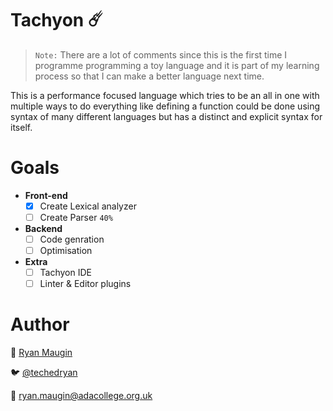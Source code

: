 # Tachyon ☄️

> `Note:` There are a lot of comments since this is the first time I programme programming a toy language and it is part of my learning process so that I can make a better language next time.

This is a performance focused language which tries to be an all in one with multiple ways to do everything like defining a function could be done using syntax of many different languages but has a distinct and explicit syntax for itself.

# Goals
- **Front-end**
    - [x] Create Lexical analyzer
    - [ ] Create Parser `40%`

- **Backend**
    - [ ] Code genration
    - [ ] Optimisation
    
- **Extra**
    - [ ] Tachyon IDE
    - [ ] Linter & Editor plugins

# Author

🤖 [Ryan Maugin](https://ryanmaugin.github.io)

🐦 [@techedryan](https://www.twitter.com/techedryan)

📨 ryan.maugin@adacollege.org.uk
